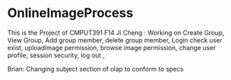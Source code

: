 OnlineImageProcess
==================

This is the Project of CMPUT391 F14
Ji Cheng :
Working on Create Group, View Group, Add group member, delete group member, Login check user exist, uploadimage permission, browse image permission, change user profile, session security, log out , 

Brian:
Changing subject section of olap to conform to specs
